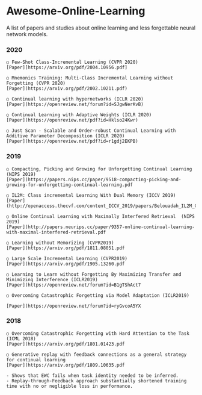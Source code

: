 # Awesome-Online-Learning
A list of papers and studies about online learning and less forgettable neural network models.



### 2020

	○ Few-Shot Class-Incremental Learning (CVPR 2020)
	[Paper][https://arxiv.org/pdf/2004.10956.pdf]
	
	○ Mnemonics Training: Multi-Class Incremental Learning without Forgetting (CVPR 2020)
	[Paper](https://arxiv.org/pdf/2002.10211.pdf)

	○ Continual learning with hypernetworks (ICLR 2020)
	[Paper](https://openreview.net/forum?id=SJgwNerKvB)
	
	○ Continual Learning with Adaptive Weights (ICLR 2020)
	[Paper](https://openreview.net/pdf?id=Hklso24Kwr)
	
	○ Just Scan - Scalable and Order-robust Continual Learning with Additive Parameter Decomposition (ICLR 2020)
	[Paper](https://openreview.net/pdf?id=r1gdj2EKPB)
	
	
### 2019


	○ Compacting, Picking and Growing for Unforgetting Continual Learning (NIPS 2019)
	[Paper](https://papers.nips.cc/paper/9518-compacting-picking-and-growing-for-unforgetting-continual-learning.pdf

	○ IL2M: Class incremental Learning With Dual Memory (ICCV 2019)
	[Paper](http://openaccess.thecvf.com/content_ICCV_2019/papers/Belouadah_IL2M_Class_Incremental_Learning_With_Dual_Memory_ICCV_2019_paper.pdf
	
	○ Online Continual Learning with Maximally Interfered Retrieval  (NIPS 2019)
	[Paper](http://papers.neurips.cc/paper/9357-online-continual-learning-with-maximal-interfered-retrieval.pdf
	
	○ Learning without Memorizing (CVPR2019)
	[Paper](https://arxiv.org/pdf/1811.08051.pdf
	
	○ Large Scale Incremental Learning (CVPR2019)
	[Paper](https://arxiv.org/pdf/1905.13260.pdf
	
	○ Learning to Learn without Forgetting By Maximizing Transfer and Minimizing Interference (ICLR2019)
	[Paper](https://openreview.net/forum?id=B1gTShAct7
	
	○ Overcoming Catastrophic Forgetting via Model Adaptation (ICLR2019)
	
	[Paper](https://openreview.net/forum?id=ryGvcoA5YX


### 2018

	○ Overcoming Catastrophic Forgetting with Hard Attention to the Task (ICML 2018)
	[Paper](https://arxiv.org/pdf/1801.01423.pdf
	
	○ Generative replay with feedback connections as a general strategy for continual learning
	[Paper](https://arxiv.org/pdf/1809.10635.pdf
	
	- Shows that EWC fails when task identity needed to be inferred.
	- Replay-through-Feedback approach substantially shortened training time with no or negligible loss in performance.
	
	

